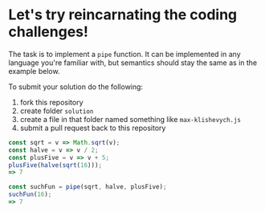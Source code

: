 # Let's try reincarnating the coding challenges!

The task is to implement a `pipe` function. It can be implemented in any language you're familiar with, but semantics should stay the same as in the example below.

To submit your solution do the following:
1. fork this repository
2. create folder `solution`
3. create a file in that folder named something like `max-klishevych.js`
4. submit a pull request back to this repository

```javascript
const sqrt = v => Math.sqrt(v);
const halve = v => v / 2;
const plusFive = v => v + 5;
plusFive(halve(sqrt(16)));
=> 7

const suchFun = pipe(sqrt, halve, plusFive);
suchFun(16);
=> 7
```
